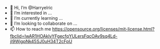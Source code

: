 - 👋 Hi, I’m @Harryelric
- 👀 I’m interested in ...
- 🌱 I’m currently learning ...
- 💞️ I’m looking to collaborate on ...
- 📫 How to reach me https://opensource.org/licenses/mit-license.html?fbclid=IwAR1HOAklvYFgecfqYULersFqcOAv9sq4Ld-jI9WjgpNk45SJ0uH34T2cFpU

<!---
Harryelric/Harryelric is a ✨ special ✨ repository because its `README.md` (this file) appears on your GitHub profile.
You can click the Preview link to take a look at your changes.
--->
